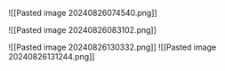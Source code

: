 

![[Pasted image 20240826074540.png]]


![[Pasted image 20240826083102.png]]

![[Pasted image 20240826130332.png]]
![[Pasted image 20240826131244.png]]
